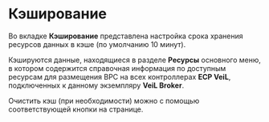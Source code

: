 # Кэширование

Во вкладке **Кэширование** представлена настройка срока хранения ресурсов данных в кэше (по умолчанию 10 минут).

Кэшируются данные, находящиеся в разделе **Ресурсы** основного меню, в котором содержится справочная информация 
по доступным ресурсам для размещения ВРС на всех контроллерах **ECP VeiL**, подключенных к данному экземпляру 
**VeiL Broker**.

Очистить кэш (при необходимости) можно с помощью соответствующей кнопки на странице.